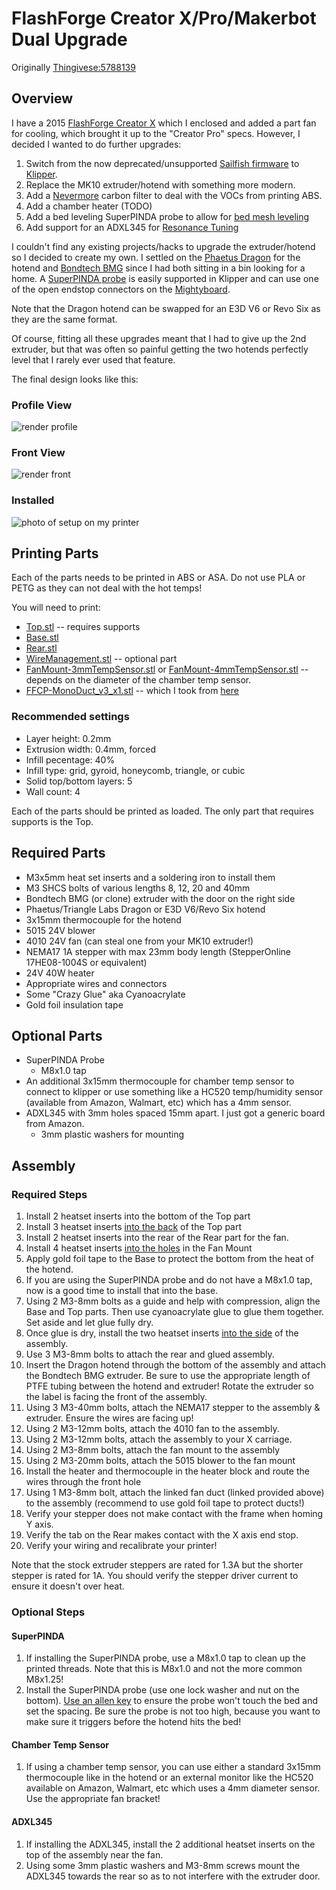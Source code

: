# FlashForge Creator X/Pro/Makerbot Dual Upgrade

Originally [Thingivese:5788139](https://www.thingiverse.com/thing:5788139)

## Overview
I have a 2015 [FlashForge Creator X](https://www.3dbeginners.com/flashforge-creator-x-review/)
which I enclosed and added a part fan for cooling, which brought it up to the "Creator Pro"
specs.  However, I decided I wanted to do further upgrades:

 1. Switch from the now deprecated/unsupported [Sailfish firmware](https://www.thingiverse.com/thing:32084)
    to [Klipper](https://www.klipper3d.org).
 1. Replace the MK10 extruder/hotend with something more modern.
 1. Add a [Nevermore](https://github.com/nevermore3d/Nevermore_Micro) carbon filter
    to deal with the VOCs from printing ABS.
 1. Add a chamber heater (TODO)
 1. Add a bed leveling SuperPINDA probe to allow for [bed mesh leveling](https://www.klipper3d.org/Bed_Mesh.html)
 1. Add support for an ADXL345 for [Resonance Tuning](https://www.klipper3d.org/Measuring_Resonances.html)

I couldn't find any existing projects/hacks to upgrade the extruder/hotend so I
decided to create my own.  I settled on the [Phaetus Dragon](https://www.phaetus.com/dragon-st/)
for the hotend and [Bondtech BMG](https://www.bondtech.se/product/bmg-extruder/)
since I had both sitting in a bin looking for a home.   A 
[SuperPINDA probe](https://www.prusa3d.com/product/superpinda/) is easily supported
in Klipper and can use one of the open endstop connectors on the 
[Mightyboard](
https://github.com/sciguy14/HelioWatcher/blob/master/HelioWatcher%20Circuit/MakerBot%20MightyBoard%20REVE%20Schematic.pdf).

Note that the Dragon hotend can be swapped for an E3D V6 or Revo Six as they are the same format.

Of course, fitting all these upgrades meant that I had to give up the 2nd extruder,
but that was often so painful getting the two hotends perfectly level that I
rarely ever used that feature.

The final design looks like this:

### Profile View
![render profile](pics/Side.png)

### Front View
![render front](pics/Front.png)

### Installed

![photo of setup on my printer](pics/installed.jpg)

## Printing Parts

Each of the parts needs to be printed in ABS or ASA.  Do not use PLA or PETG
as they can not deal with the hot temps!

You will need to print:

 * [Top.stl](Top.stl) -- requires supports
 * [Base.stl](Base.stl)
 * [Rear.stl](Rear.stl)
 * [WireManagement.stl](WireManagement.stl) -- optional part
 * [FanMount-3mmTempSensor.stl](FanMount-3mmTempSensor.stl) or [FanMount-4mmTempSensor.stl](FanMount-4mmTempSensor.stl) -- depends
    on the diameter of the chamber temp sensor.
 * [FFCP-MonoDuct_v3_x1.stl](FFCP-MonoDuct_v3_x1.stl) -- which I took from [here](https://github.com/DrLex0/print3D-ffcp-left-cooling-duct)

### Recommended settings

 * Layer height: 0.2mm
 * Extrusion width: 0.4mm, forced
 * Infill pecentage: 40%
 * Infill type: grid, gyroid, honeycomb, triangle, or cubic
 * Solid top/bottom layers: 5
 * Wall count: 4

Each of the parts should be printed as loaded.  The only part that requires
supports is the Top.

## Required Parts

 * M3x5mm heat set inserts and a soldering iron to install them
 * M3 SHCS bolts of various lengths 8, 12, 20 and 40mm
 * Bondtech BMG (or clone) extruder with the door on the right side
 * Phaetus/Triangle Labs Dragon or E3D V6/Revo Six hotend
 * 3x15mm thermocouple for the hotend
 * 5015 24V blower
 * 4010 24V fan (can steal one from your MK10 extruder!)
 * NEMA17 1A stepper with max 23mm body length (StepperOnline 17HE08-1004S or equivalent)
 * 24V 40W heater
 * Appropriate wires and connectors
 * Some "Crazy Glue" aka Cyanoacrylate
 * Gold foil insulation tape

## Optional Parts

 * SuperPINDA Probe
    * M8x1.0 tap
 * An additional 3x15mm thermocouple for chamber temp sensor to connect to
    klipper or use something like a HC520 temp/humidity sensor (available from
    Amazon, Walmart, etc) which has a 4mm sensor.
 * ADXL345 with 3mm holes spaced 15mm apart.  I just got a generic board from Amazon.
    * 3mm plastic washers for mounting


## Assembly

### Required Steps

 1. Install 2 heatset inserts into the bottom of the Top part
 1. Install 3 heatset inserts [into the back](pics/heatsets_rear.jpg)
    of the Top part
 1. Install 2 heatset inserts into the rear of the Rear part for
    the fan.
 1. Install 4 heatset inserts [into the holes](pics/heatsets_blower.jpg)
    in the Fan Mount
 1. Apply gold foil tape to the Base to protect the bottom from the heat of the
    hotend.
 1. If you are using the SuperPINDA probe and do not have a M8x1.0 tap, 
    now is a good time to install that into the base.
 1. Using 2 M3-8mm bolts as a guide and help with compression, align the
    Base and Top parts.  Then use cyanoacrylate glue to glue them together. Set 
    aside and let glue fully dry.
 1. Once glue is dry, install the two heatset inserts 
    [into the side](pics/heatsets_side.jpg) of the assembly.
 1. Use 3 M3-8mm bolts to attach the rear and glued assembly.
 1. Insert the Dragon hotend through the bottom of the assembly and attach the
    Bondtech BMG extruder.  Be sure to use the appropriate length of PTFE tubing
    between the hotend and extruder!  Rotate the extruder so the label is
    facing the front of the assembly.
 1.  Using 3 M3-40mm bolts, attach the NEMA17 stepper to the assembly &
    extruder.  Ensure the wires are facing up!
 1. Using 2 M3-12mm bolts, attach the 4010 fan to the assembly.
 1. Using 2 M3-12mm bolts, attach the assembly to your X carriage.
 1. Using 2 M3-8mm bolts, attach the fan mount to the assembly
 1. Using 2 M3-20mm bolts, attach the 5015 blower to the fan mount
 1. Install the heater and thermocouple in the heater block and route the wires
    through the front hole
 1. Using 1 M3-8mm bolt, attach the linked fan duct (linked provided above) to
    the assembly (recommend to use gold foil tape to protect ducts!)
 1. Verify your stepper does not make contact with the frame when homing Y axis.
 1. Verify the tab on the Rear makes contact with the X axis end stop.
 1. Verify your wiring and recalibrate your printer!
 
Note that the stock extruder steppers are rated for 1.3A but the shorter stepper
is rated for 1A.  You should verify the stepper driver current to ensure it
doesn't over heat.

### Optional Steps

#### SuperPINDA
 1. If installing the SuperPINDA probe, use a M8x1.0 tap to clean up the printed
    threads.  Note that this is M8x1.0 and not the more common M8x1.25!
 1. Install the SuperPINDA probe (use one lock washer and nut on the bottom).
    [Use an allen key](pics/pinda_probe.jpg) to ensure the probe won't touch the
    bed and set the spacing.  Be sure the probe is not too high, because you
    want to make sure it triggers before the hotend hits the bed!

#### Chamber Temp Sensor
 1. If using a chamber temp sensor, you can use either a standard 3x15mm
    thermocouple like in the hotend or an external monitor like the HC520
    available on Amazon, Walmart, etc which uses a 4mm diameter sensor. Use the
    appropriate fan bracket!

#### ADXL345
 1. If installing the ADXL345, install the 2 additional heatset inserts on 
    the top of the assembly near the fan.
 1. Using some 3mm plastic washers and M3-8mm screws mount the ADXL345 towards
    the rear so as to not interfere with the extruder door.
